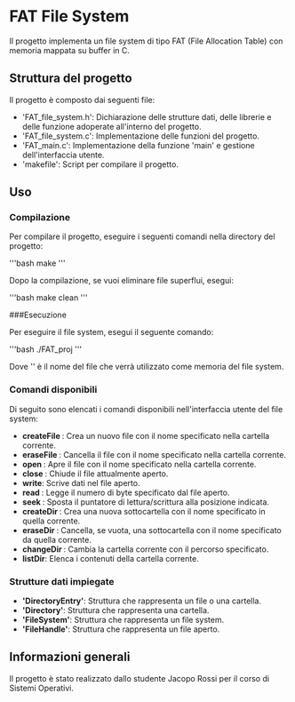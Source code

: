 # FAT File System

Il progetto implementa un file system di tipo FAT (File Allocation Table) con memoria mappata su buffer in C.

## Struttura del progetto

Il progetto è composto dai seguenti file:

- 'FAT_file_system.h': Dichiarazione delle strutture dati, delle librerie e delle funzione adoperate all'interno del progetto.
- 'FAT_file_system.c': Implementazione delle funzioni del progetto.
- 'FAT_main.c': Implementazione della funzione 'main' e gestione dell'interfaccia utente.
- 'makefile': Script per compilare il progetto.

## Uso

### Compilazione

Per compilare il progetto, eseguire i seguenti comandi nella directory del progetto:

'''bash
make
'''

Dopo la compilazione, se vuoi eliminare file superflui, esegui:

'''bash
make clean
'''

###Esecuzione

Per eseguire il file system, esegui il seguente comando:

'''bash
./FAT_proj <fileSystemName>
'''

Dove '<fileSystemName>' è il nome del file che verrà utilizzato come memoria del file system.

### Comandi disponibili

Di seguito sono elencati i comandi disponibili nell'interfaccia utente del file system:

- **createFile <fileName>**: Crea un nuovo file con il nome specificato nella cartella corrente.
- **eraseFile <fileName>**: Cancella il file con il nome specificato nella cartella corrente.
- **open <fileName>**: Apre il file con il nome specificato nella cartella corrente.
- **close <fileName>**: Chiude il file attualmente aperto.
- **write**: Scrive dati nel file aperto.
- **read <numytes>**: Legge il numero di byte specificato dal file aperto.
- **seek <pos>**: Sposta il puntatore di lettura/scrittura alla posizione indicata.
- **createDir <dirName>**: Crea una nuova sottocartella con il nome specificato in quella corrente.
- **eraseDir <dirName>**: Cancella, se vuota, una sottocartella con il nome specificato da quella corrente.
- **changeDir <dirName>**: Cambia la cartella corrente con il percorso specificato.
- **listDir**: Elenca i contenuti della cartella corrente.

### Strutture dati impiegate

- **'DirectoryEntry'**: Struttura che rappresenta un file o una cartella.
- **'Directory'**: Struttura che rappresenta una cartella.
- **'FileSystem'**: Struttura che rappresenta un file system.
- **'FileHandle'**: Struttura che rappresenta un file aperto.

## Informazioni generali

Il progetto è stato realizzato dallo studente Jacopo Rossi per il corso di Sistemi Operativi.
